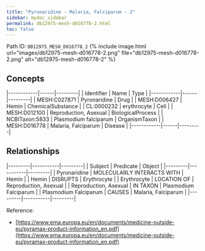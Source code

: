 ```yaml
---
title: "Pyronaridine - Malaria, Falciparum - 2"
sidebar: mydoc_sidebar
permalink: db12975-mesh-d016778-2.html
toc: false 
---
```



Path ID: `DB12975_MESH_D016778_2`
{% include image.html url="images/db12975-mesh-d016778-2.png" file="db12975-mesh-d016778-2.png" alt="db12975-mesh-d016778-2" %}

## Concepts

|------------|------|---------|
| Identifier | Name | Type    |
|------------|------|---------|
| MESH:C027871 | Pyronaridine | Drug |
| MESH:D006427 | Hemin | ChemicalSubstance |
| CL:0000232 | erythrocyte | Cell |
| MESH:D012100 | Reproduction, Asexual | BiologicalProcess |
| NCBITaxon:5833 | Plasmodium falciparum | OrganismTaxon |
| MESH:D016778 | Malaria, Falciparum | Disease |
|------------|------|---------|

## Relationships

|---------|-----------|---------|
| Subject | Predicate | Object  |
|---------|-----------|---------|
| Pyronaridine | MOLECULARLY INTERACTS WITH | Hemin |
| Hemin | DISRUPTS | Erythrocyte |
| Erythrocyte | LOCATION OF | Reproduction, Asexual |
| Reproduction, Asexual | IN TAXON | Plasmodium Falciparum |
| Plasmodium Falciparum | CAUSES | Malaria, Falciparum |
|---------|-----------|---------|

Reference: 
  - [https://www.ema.europa.eu/en/documents/medicine-outside-eu/pyramax-product-information_en.pdf](https://www.ema.europa.eu/en/documents/medicine-outside-eu/pyramax-product-information_en.pdf)
